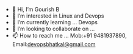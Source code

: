 - 👋 Hi, I’m Gourish B
- 👀 I’m interested in Linux and Devops 
- 🌱 I’m currently learning ... Devops
- 💞️ I’m looking to collaborate on ...
- 📫 How to reach me ... Mob:+91 9481937890, Email:devopsbhatkal@gmail.com

<!---
Devops1128/Devops1128 is a ✨ special ✨ repository because its `README.md` (this file) appears on your GitHub profile.
You can click the Preview link to take a look at your changes.
--->
